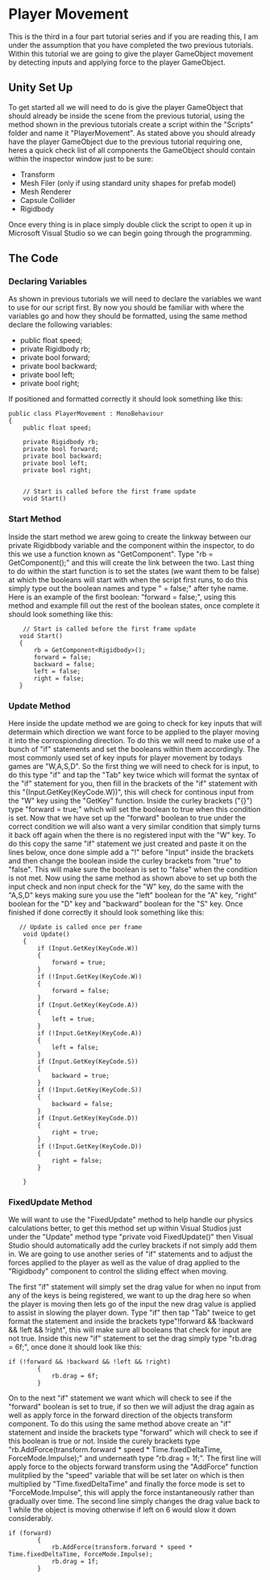 # Player Movement
This is the third in a four part tutorial series and if you are reading this, I am under the assumption that you have completed the two previous tutorials. Within this tutorial
we are going to give the player GameObject movement by detecting inputs and applying force to the player GameObject.

## Unity Set Up
To get started all we will need to do is give the player GameObject that should already be inside the scene from the previous tutorial, using the method shown in the previous
tutorials create a script within the "Scripts" folder and name it "PlayerMovement". As stated above you should already have the player GameObject due to the previous tutorial
requiring one, heres a quick check list of all components the GameObject should contain within the inspector window just to be sure:

 - Transform
 - Mesh Filer (only if using standard unity shapes for prefab model)
 - Mesh Renderer
 - Capsule Collider
 - Rigidbody

Once every thing is in place simply double click the script to open it up in Microsoft Visual Studio so we can begin going through the programming.

## The Code
### Declaring Variables

As shown in previous tutorials we will need to declare the variables we want to use for our script first. By now you should be familiar with where the variables go and how they
should be formatted, using the same method declare the following variables:

- public float speed;
- private Rigidbody rb;
- private bool forward;
- private bool backward;
- private bool left;
- private bool right;

If positioned and formatted correctly it should look something like this:

```
public class PlayerMovement : MonoBehaviour
{
    public float speed;

    private Rigidbody rb;
    private bool forward;
    private bool backward;
    private bool left;
    private bool right;


    // Start is called before the first frame update
    void Start()
```
### Start Method

Inside the start method we arew going to create the linkway between our private Rigidbbody variable and the component within the inspector, to do this we use a function known as "GetComponent". Type "rb = GetComponent<Rigidbody>();" and this will create the link between the two. Last thing to do within the start function is to set the states (we want them to be false) at which the booleans will start with when the script first runs, to do this simply type out the boolean names and type " = false;" after tyhe name. Here is an example of the first boolean: "forward = false;", using this method and example fill out the rest of the boolean states, once complete it should look something like this:
 
 ```
     // Start is called before the first frame update
    void Start()
    {
        rb = GetComponent<Rigidbody>();
        forward = false;
        backward = false;
        left = false;
        right = false;
    }
```

### Update Method

Here inside the update method we are going to check for key inputs that will determain which direction we want force to be applied to the player moving it into the corrospionding direction. To do this we will need to make use of a bunch of "if" statements and set the booleans within them accordingly. The most commonly used set of key inputs for player movement by todays games are "W,A,S,D". So the first thing we will need to check for is input, to do this type  "if" and tap the "Tab" key twice which will format the syntax of the "if" statement for you, then fill in the brackets of the "if" statement with this "(Input.GetKey(KeyCode.W))", this will check for continous input from the "W" key using the "GetKey" function. Inside the curley brackets ("{}") type "forward = true;" which will set the boolean to true when this condition is set. Now that we have set up the "forward" boolean to true under the correct condition we will also want a very similar condition that simply turns it back off again when the there is no registered input with the "W" key. To do this copy the same "if" statement we just created and paste it on the lines below, once done simple add a "!" before "Input" inside the brackets and then change the boolean inside the curley brackets from "true" to "false". This will make sure the boolean is set to "false"  when the condition is not met. Now using the same method as shown above to set up both the input check and non input check for the "W" key, do the same with the "A,S,D" keys making sure you use the "left" boolean for the "A" key, "right" boolean for the "D" key and "backward" boolean for the "S" key. Once finished if done correctly it should look something like this:

```
   // Update is called once per frame
    void Update()
    {
        if (Input.GetKey(KeyCode.W))
        {
            forward = true;
        }
        if (!Input.GetKey(KeyCode.W))
        {
            forward = false;
        }
        if (Input.GetKey(KeyCode.A))
        {
            left = true;
        }
        if (!Input.GetKey(KeyCode.A))
        {
            left = false;
        }
        if (Input.GetKey(KeyCode.S))
        {
            backward = true;
        }
        if (!Input.GetKey(KeyCode.S))
        {
            backward = false;
        }
        if (Input.GetKey(KeyCode.D))
        {
            right = true;
        }
        if (!Input.GetKey(KeyCode.D))
        {
            right = false;
        }

    }
```

### FixedUpdate Method

We will want to use the "FixedUpdate" method to help handle our physics calculations better, to get this method set up within Visual Studios just under the "Update" method type "private void FixedUpdate()" then Visual Studio should automatically add the curley brackets if not simply add them in. We are going to use another series of "if" statements and to adjust the forces applied to the player as well as the value of drag applied to the "Rigidbody" component to control the sliding effect when moving.

The first "if" statement will simply set the drag value for when no input from any of the keys is being registered, we want to up the drag here so when the player is moving then lets go of the input the new drag value is applied to assist in slowing the player down. Type "if" then tap "Tab" tweice to get format the statement and inside the brackets type"!forward && !backward && !left && !right", this will make sure all booleans that check for input are not true. Inside this new "if" statement to set the drag simply type "rb.drag = 6f;", once done it should look like this:

```
if (!forward && !backward && !left && !right)
        {
            rb.drag = 6f;
        }
```
On to the next "if" statement we want which will check to see if the "forward" boolean is set to true, if so then we will adjust the drag again as well as apply force in the forward direction of the objects transform component. To do this using the same method above create an "if" statement and inside the brackets type "forward" which will check to see if this boolean is true or not. Inside the curely brackets type "rb.AddForce(transform.forward * speed * Time.fixedDeltaTime, ForceMode.Impulse);" and underneath type "rb.drag = 1f;". The first line will apply force to the objects forward transform using the "AddForce" function mulitplied by the "speed" variable that will be set later on which is then multiplied by "Time.fixedDeltaTime" and finally the force mode is set to "ForceMode.Impulse", this will apply the force instantaneously rather than gradually over time. The second line simply changes the drag value back to 1 while the object is moving otherwise if left on 6 would slow it down considerably.

```
if (forward)
        {
            rb.AddForce(transform.forward * speed * Time.fixedDeltaTime, ForceMode.Impulse);
            rb.drag = 1f;
        }
```

